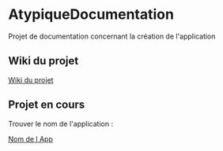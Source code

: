 # AtypiqueDocumentation
Projet de documentation concernant la création de l'application

## Wiki du projet

[Wiki du projet](https://github.com/AtypiqueOrganization/AtypiqueDocumentation/wiki)

## Projet en cours

Trouver le nom de l'application : 

[Nom de l App](communication/nom_de_l_application.md)

